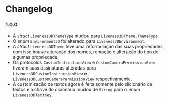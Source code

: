 # Changelog

### 1.0.0
- A *struct* `Liveness3DThemeType` mudou para `Liveness3DTheme.ThemeType`.
- O *enum* `Environment3D` foi alterado para `Liveness3DEnvironment`.
- A *struct* `Liveness3DTheme` teve uma reformulação das suas propriedades, com isso houve alteração dos nomes, remoção e alteração do tipo de algumas propriedade.
- Os protocolos `CustomInstructionView` e `CustomCameraPermissionView` tiveram suas assinaturas alteradas para `Liveness3DCustomInstructionView` e `Liveness3DCustomCameraPermissionView` respectivamente.
- A customização de textos agora é feita somente pelo dicionário de textos e a chave do dicionário mudou de `String` para o *enum* `Liveness3DTextKey`.